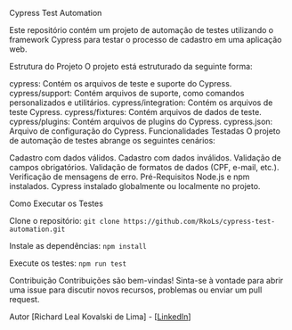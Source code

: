 Cypress Test Automation

Este repositório contém um projeto de automação de testes utilizando o framework Cypress para testar o processo de cadastro em uma aplicação web.

Estrutura do Projeto
O projeto está estruturado da seguinte forma:

cypress: Contém os arquivos de teste e suporte do Cypress.
cypress/support: Contém arquivos de suporte, como comandos personalizados e utilitários.
cypress/integration: Contém os arquivos de teste Cypress.
cypress/fixtures: Contém arquivos de dados de teste.
cypress/plugins: Contém arquivos de plugins do Cypress.
cypress.json: Arquivo de configuração do Cypress.
Funcionalidades Testadas
O projeto de automação de testes abrange os seguintes cenários:

Cadastro com dados válidos.
Cadastro com dados inválidos.
Validação de campos obrigatórios.
Validação de formatos de dados (CPF, e-mail, etc.).
Verificação de mensagens de erro.
Pré-Requisitos
Node.js e npm instalados.
Cypress instalado globalmente ou localmente no projeto.

Como Executar os Testes

Clone o repositório:
``git clone https://github.com/RkoLs/cypress-test-automation.git``

Instale as dependências:
``npm install``

Execute os testes:
``npm run test``

Contribuição
Contribuições são bem-vindas! Sinta-se à vontade para abrir uma issue para discutir novos recursos, problemas ou enviar um pull request.

Autor
[Richard Leal Kovalski de Lima] - [[LinkedIn](https://www.linkedin.com/in/richardkovalski/)]
